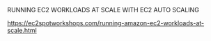 RUNNING EC2 WORKLOADS AT SCALE WITH EC2 AUTO SCALING

https://ec2spotworkshops.com/running-amazon-ec2-workloads-at-scale.html
